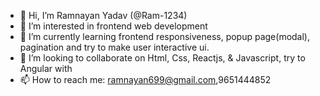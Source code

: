 - 👋 Hi, I’m Ramnayan Yadav (@Ram-1234)
- 👀 I’m interested in frontend web development
- 🌱 I’m currently learning frontend responsiveness, popup page(modal), pagination  and try to make user interactive ui.
- 💞️ I’m looking to collaborate on Html, Css, Reactjs, & Javascript, try to Angular with
- 📫 How to reach me: ramnayan699@gmail.com,9651444852

<!---
Ram-1234/Ram-1234 is a ✨ special ✨ repository because its `README.md` (this file) appears on your GitHub profile.
You can click the Preview link to take a look at your changes.
--->
